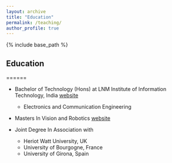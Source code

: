 ```yaml
---
layout: archive
title: "Education"
permalink: /teaching/
author_profile: true
---
```


{% include base_path %}

## Education
======
* Bachelor of Technology (Hons) at LNM Institute of Information Technology, India  [website](https://www.lnmiit.ac.in/)
  * Electronics and Communication Engineering
  

* Masters In Vision and Robotics [website](https://www.vibot.org/joint-msc-in-vision--robotics.html)
* Joint Degree In Association with 
  * Heriot Watt University, UK
  * University of Bourgogne, France
  * University of Girona, Spain
  

